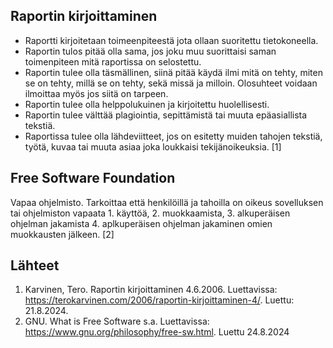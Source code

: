 ## Raportin kirjoittaminen

- Raportti kirjoitetaan toimeenpiteestä jota ollaan suoritettu tietokoneella.
- Raportin tulos pitää olla sama, jos joku muu suorittaisi saman toimenpiteen mitä raportissa on selostettu.
- Raportin tulee olla täsmällinen, siinä pitää käydä ilmi mitä on tehty, miten se on tehty, millä se on tehty, sekä missä ja milloin. Olosuhteet voidaan ilmoittaa myös jos siitä on tarpeen.
- Raportin tulee olla helppolukuinen ja kirjoitettu huolellisesti.
- Raportin tulee välttää plagiointia, sepittämistä tai muuta epäasiallista tekstiä.
- Raportissa tulee olla lähdeviitteet, jos on esitetty muiden tahojen tekstiä, työtä, kuvaa tai muuta asiaa joka loukkaisi tekijänoikeuksia. [1]

## Free Software Foundation

Vapaa ohjelmisto. Tarkoittaa että henkilöillä ja tahoilla on oikeus sovelluksen tai ohjelmiston vapaata 1. käyttöä, 2. muokkaamista, 3. alkuperäisen ohjelman jakamista 4. aplkuperäisen ohjelman jakaminen omien muokkausten jälkeen. [2]

## Lähteet

1. Karvinen, Tero. Raportin kirjoittaminen 4.6.2006. Luettavissa: https://terokarvinen.com/2006/raportin-kirjoittaminen-4/. Luettu: 21.8.2024.
2. GNU. What is Free Software s.a. Luettavissa: https://www.gnu.org/philosophy/free-sw.html. Luettu 24.8.2024
